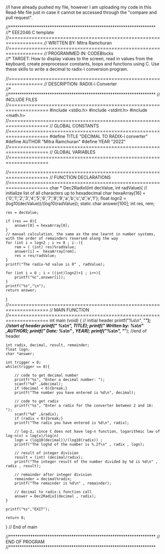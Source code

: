 //I have already pushed my file, however I am uploading my code in this Read-Me file just in case it cannot be accessed through the "compare and pull request".

//********************************************************************
//*                    EEE2046 C template                  
//*==================================================================
//* WRITTEN BY: Mitra Ramchuran  	                 		                                               
//*==================================================================
//* PROGRAMMED IN: CODEBlocks                                                
//* TARGET: How to display values to the screen, read in values from the keyboard, create preprocessor constants, loops and functions using C. Use these skills to write a decimal to radix-i conversion program.

//*==================================================================
//* DESCRIPTION: RADIX-i Converter                                                  
//*                                                                  
//********************************************************************
// INCLUDE FILES
//====================================================================
#include <stdio.h>
#include <stdint.h>
#include <math.h>
//====================================================================
// GLOBAL CONSTANTS
//====================================================================
#define TITLE "DECIMAL TO RADIX-i converter"
#define AUTHOR "Mitra Ramchuran"
#define YEAR "2022"
//====================================================================
// GLOBAL VARIABLES
//====================================================================

//====================================================================
// FUNCTION DECLARATIONS
//====================================================================
char * Dec2RadixI(int decValue, int radValue){
    // initialize list of all characters up to hexadecimal
    char hexaArray[16] = {'0','1','2','3','4','5','6','7','8','9','a','b','c','d','e','f'};
    float logn2 = (log10(decValue))/(log10(radValue));
    static char answer[100];
    int res, rem;

    res = decValue;

    if (res == 0){
        answer[0] = hexaArray[0];
    }
    // manual calculation, the same as the one learnt in number systems, with the order of remainders reversed along the way
    for (int i = logn2 ; i >= 0 ; i--){
        rem = ( (int) res)%radValue;
        answer[i] =  hexaArray[rem];
        res = res/radValue;
    }
    printf("The radix-%d value is 0" , radValue);

    for (int i = 0 ; i < ((int)logn2)+1 ; i++){
        printf("%c",answer[i]);
    }
    printf("%s","\n");
    return answer;
}
//====================================================================
// MAIN FUNCTION
//====================================================================
int main (void)
{
    // initial header
    printf("%s\n", "*****************************");           //start of header
    printf(" %s\n", TITLE);
    printf(" Written by: %s\n" ,AUTHOR);
    printf(" Date: %s\n" , YEAR);
    printf("%s\n", "*****************************");           //end of header

    int radix, decimal, result, remainder;
    float logn;
    char *answer;

    int trigger = 0;
    while(trigger == 0){

        // code to get decimal number
        printf("%s", "Enter a decimal number: ");
        scanf("%d" ,&decimal);
        if (decimal < 0){break;}
        printf("The number you have entered is %d\n", decimal);

        // code to get radix
        printf("%s", "Enter a radix for the converter between 2 and 16: ");
        scanf("%d" ,&radix);
        if (radix < 0){break;}
        printf("The radix you have entered is %d\n", radix);

        // log-2, since C does not have log-n function, logarithmic law of log-n(x) = log(x)/log(n)
        logn = (log10(decimal))/(log10(radix)) ;
        printf("The log%d of the number is %.2f\n" , radix , logn);

        // result of integer division
        result = (int) (decimal/radix);
        printf("The integer result of the number divided by %d is %d\n" , radix , result);

        // remainder after integer division
        remainder = decimal%radix;
        printf("The remainder is %d\n" , remainder);

        // decimal to radix-i function call
        answer = Dec2RadixI(decimal , radix);
    }

    printf("%s","EXIT");

	return 0;
}							// End of main


//********************************************************************
// END OF PROGRAM
//********************************************************************
